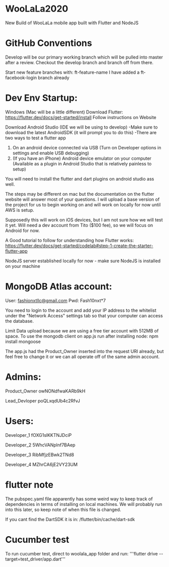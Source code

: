 # WooLaLa2020
New Build of WooLaLa mobile app built with Flutter and NodeJS

# GitHub Conventions
Develop will be our primary working branch which will be pulled into master after a review.
Checkout the develop branch and branch off from there.

Start new feature branches with: ft-feature-name
I have added a ft-facebook-login branch already

# Dev Env Startup:
Windows (Mac will be a little different)
Download Flutter:
https://flutter.dev/docs/get-started/install
Follow instructions on Website

Download Android Studio (IDE we will be using to develop)
-Make sure to download the latest AndroidSDK (it will prompt you to do this)
-There are two ways to test a flutter app
  1. On an android device connected via USB (Turn on Developer options in settings and enable USB debugging)
  2. (If you have an iPhone) Android device emulator on your computer (Available as a plugin in Android Studio that is relatively painless to setup)

You will need to install the flutter and dart plugins on android studio ass well.

The steps may be different on mac but the documentation on the flutter website will answer most of your questions. I will upload a base version of the project for us to begin working on and will work on locally for now until AWS is setup.

Supposedly this will work on iOS devices, but I am not sure how we will test it yet. Will need a dev account from Tito ($100 fee), so we will focus on Android for now.

A Good tutorial to follow for understanding how Flutter works:
https://flutter.dev/docs/get-started/codelab#step-1-create-the-starter-flutter-app

NodeJS server established locally for now - make sure NodeJS is installed on your machine

# MongoDB Atlas account:
  User: fashionxtllc@gmail.com
  Pwd: Fash10nxt*7

  You need to login to the account and add your IP address to the whitelist under the "Network Access" settings tab so that your computer can access the database.

  Limit Data upload because we are using a free tier account with 512MB of space.
  To use the mongodb client on app.js run after installing node:
      npm install mongoose

The app.js had the Product_Owner inserted into the request URI already, but feel free to change it or we can all operate off of the same admin account.
# Admins:
  Product_Owner
  owNONdfwaKARb9kH

  Lead_Devloper
  poQLxqdUb4c2RfvJ

# Users:
  Developer_1
  fOXG1slKKTNJDciP

  Developer_2
  5WhcVANplnf7BAep

  Developer_3
  RibMfjzEBwk2TNd8

  Developer_4
  MZhrCA6jE2VY23UM

# flutter note

The pubspec.yaml file apparently has some weird way to keep track of dependencies in terms of installing on local machines. We will probably run into this later, so keep note of when this file is changed.

If you cant find the DartSDK it is in: /flutter/bin/cache/dart-sdk

# Cucumber test

To run cucumber test, direct to woolala_app folder and run:
'''flutter drive --target=test_driver/app.dart'''
